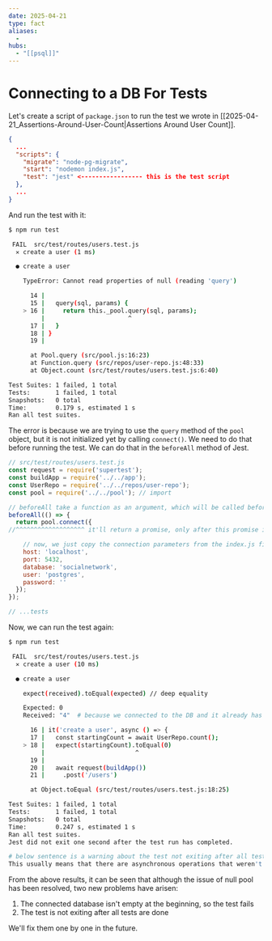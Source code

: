 ```yaml
---
date: 2025-04-21
type: fact
aliases:
  -
hubs:
  - "[[psql]]"
---
```


# Connecting to a DB For Tests

Let's create a script of `package.json` to run the test we wrote in [[2025-04-21_Assertions-Around-User-Count|Assertions Around User Count]].

```json
{
  ...
  "scripts": {
    "migrate": "node-pg-migrate",
    "start": "nodemon index.js",
    "test": "jest" <----------------- this is the test script
  },
  ...
}
```

And run the test with it:
```sh
$ npm run test

 FAIL  src/test/routes/users.test.js
  ✕ create a user (1 ms)

  ● create a user

    TypeError: Cannot read properties of null (reading 'query')

      14 |
      15 |   query(sql, params) {
    > 16 |     return this._pool.query(sql, params);
         |                       ^
      17 |   }
      18 | }
      19 |

      at Pool.query (src/pool.js:16:23)
      at Function.query (src/repos/user-repo.js:48:33)
      at Object.count (src/test/routes/users.test.js:6:40)

Test Suites: 1 failed, 1 total
Tests:       1 failed, 1 total
Snapshots:   0 total
Time:        0.179 s, estimated 1 s
Ran all test suites.
```

The error is because we are trying to use the `query` method of the `pool` object, but it is not initialized yet by calling `connect()`. We need to do that before running the test. We can do that in the `beforeAll` method of Jest.

```js
// src/test/routes/users.test.js
const request = require('supertest');
const buildApp = require('../../app');
const UserRepo = require('../../repos/user-repo');
const pool = require('../../pool'); // import

// beforeAll take a function as an argument, which will be called before all tests
beforeAll(() => {
  return pool.connect({
//^^^^^^^^^^^^^^^^^^^ it'll return a promise, only after this promise is resolved, the test will run

    // now, we just copy the connection parameters from the index.js file (this is not a good practice, we'll see how to fix it in the future)
    host: 'localhost',
    port: 5432,
    database: 'socialnetwork',
    user: 'postgres',
    password: ''
  });
});

// ...tests

```

Now, we can run the test again:
```sh
$ npm run test

 FAIL  src/test/routes/users.test.js
  ✕ create a user (10 ms)

  ● create a user

    expect(received).toEqual(expected) // deep equality

    Expected: 0
    Received: "4"  # because we connected to the DB and it already has 4 users, so the count is 4 and leads to a failure test

      16 | it('create a user', async () => {
      17 |   const startingCount = await UserRepo.count();
    > 18 |   expect(startingCount).toEqual(0)
         |                         ^
      19 |
      20 |   await request(buildApp())
      21 |     .post('/users')

      at Object.toEqual (src/test/routes/users.test.js:18:25)

Test Suites: 1 failed, 1 total
Tests:       1 failed, 1 total
Snapshots:   0 total
Time:        0.247 s, estimated 1 s
Ran all test suites.
Jest did not exit one second after the test run has completed.

# below sentence is a warning about the test not exiting after all tests are done
This usually means that there are asynchronous operations that weren't stopped in your tests. Consider running Jest with `--detectOpenHandles` to troubleshoot this issue.
```

From the above results, it can be seen that although the issue of null pool has been resolved, two new problems have arisen:
1. The connected database isn't empty at the beginning, so the test fails
2. The test is not exiting after all tests are done

We'll fix them one by one in the future.


